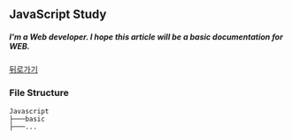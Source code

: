 ## JavaScript Study

##### I'm a Web developer. I hope this article will be a basic documentation for WEB.

[뒤로가기](/README.md)

### File Structure

```
Javascript
├───basic
├───...
```
